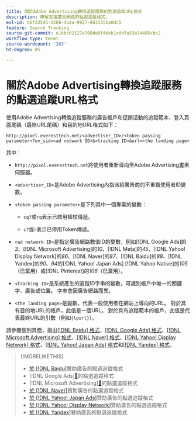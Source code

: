 ```yaml
---
title: 關於Adobe Advertising轉換追蹤服務的點選追蹤URL格式
description: 瞭解支援廣告網路的點選追蹤格式。
exl-id: b6f225d5-2268-4b2a-9927-063155ba0dc5
feature: Search Tracking
source-git-commit: e16bc62127a708de8f4deb1eddfa53a14405cbc2
workflow-type: tm+mt
source-wordcount: '263'
ht-degree: 0%

---
```


# 關於Adobe Advertising轉換追蹤服務的點選追蹤URL格式

使用Adobe Advertising轉換追蹤服務的廣告帳戶和促銷活動的追蹤範本、登入頁面尾碼（最終URL尾碼）和目的地URL格式如下：

`http://pixel.everesttech.net/<advertiser_ID>/<token passing parameter>?ev_sid=<ad network ID>&<tracking ID>&url=<the landing page>`

其中：

* `http://pixel.everesttech.net`將使用者重新導向至Adobe Advertising畫素伺服器。

* `<advertiser_ID>`是Adobe Advertising內指派給廣告商的不重複使用者ID變數。

* `<token passing parameter>`是下列其中一個專案的變數：

   * `cq?`或`rq`表示已啟用權杖傳遞。

   * `c?`或`r`表示已停用Token傳遞。

* `<ad network ID>`是指定廣告網路數值ID的變數，例如[!DNL Google Ads]的&#x200B;*3*、[!DNL Microsoft Advertising]的&#x200B;*10*、[!DNL Meta]的&#x200B;*45*、[!DNL Yahoo! Display Network]的&#x200B;*86*、[!DNL Naver]的&#x200B;*87*、[!DNL Baidu]的&#x200B;*88*、[!DNL Yandex]的&#x200B;*90*、*94*&#x200B;的[!DNL Yahoo! Japan Ads] [!DNL Yahoo Native]的&#x200B;*105*（已棄用）或[!DNL Pinterest]的&#x200B;*106*（已棄用）。

* `<tracking ID>`是系統產生的追蹤ID字串的變數，可識別帳戶中唯一的關鍵字、廣告或位置。 字串會因廣告網路而異。

* `<the landing page>`是變數，代表一般使用者在網站上導向的URL。 對於具有目的地URL的帳戶，此值是一個URL。 對於具有追蹤範本的帳戶，此值是代表最終URL的引數（例如`{lpurl}`）。

請參閱個別頁面，指出[[!DNL Baidu] 格式](formats-click-tracking-baidu.md)、[[!DNL Google Ads] 格式](formats-click-tracking-google.md)、[[!DNL Microsoft Advertising] 格式](formats-click-tracking-microsoft.md)、[[!DNL Naver] 格式](formats-click-tracking-naver.md)、[[!DNL Yahoo! Display Network] 格式](formats-click-tracking-yahoo-display-network.md)、[[!DNL Yahoo! Japan Ads] 格式](formats-click-tracking-yahoo-japan.md)和[[!DNL Yandex] 格式](formats-click-tracking-yandex.md)。

>[!MORELIKETHIS]
>
>* [於 [!DNL Baidu]](formats-click-tracking-baidu.md)贊助廣告的點選追蹤格式
>*  [!DNL Google Ads][&#128279;](formats-click-tracking-google.md)的點選追蹤格式
>*  [!DNL Microsoft Advertising][&#128279;](formats-click-tracking-microsoft.md)的點選追蹤格式
>* [於 [!DNL Naver]](formats-click-tracking-naver.md)贊助廣告的點選追蹤格式
>* [於 [!DNL Yahoo! Japan Ads]](formats-click-tracking-yahoo-japan.md)贊助廣告的點選追蹤格式
>* [於 [!DNL Yahoo! Display Network]](formats-click-tracking-yahoo-display-network.md)贊助廣告的點選追蹤格式
>* [於 [!DNL Yandex]](formats-click-tracking-yandex.md)贊助廣告的點選追蹤格式
